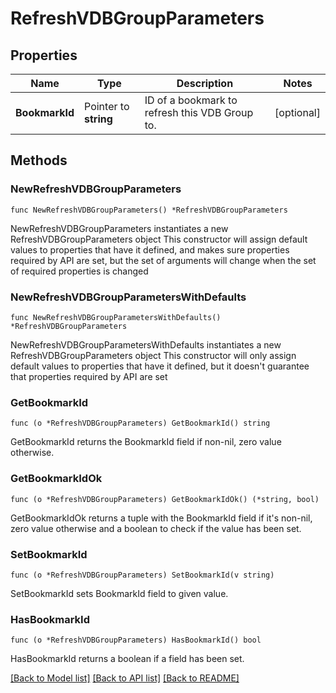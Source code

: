 # RefreshVDBGroupParameters

## Properties

Name | Type | Description | Notes
------------ | ------------- | ------------- | -------------
**BookmarkId** | Pointer to **string** | ID of a bookmark to refresh this VDB Group to. | [optional] 

## Methods

### NewRefreshVDBGroupParameters

`func NewRefreshVDBGroupParameters() *RefreshVDBGroupParameters`

NewRefreshVDBGroupParameters instantiates a new RefreshVDBGroupParameters object
This constructor will assign default values to properties that have it defined,
and makes sure properties required by API are set, but the set of arguments
will change when the set of required properties is changed

### NewRefreshVDBGroupParametersWithDefaults

`func NewRefreshVDBGroupParametersWithDefaults() *RefreshVDBGroupParameters`

NewRefreshVDBGroupParametersWithDefaults instantiates a new RefreshVDBGroupParameters object
This constructor will only assign default values to properties that have it defined,
but it doesn't guarantee that properties required by API are set

### GetBookmarkId

`func (o *RefreshVDBGroupParameters) GetBookmarkId() string`

GetBookmarkId returns the BookmarkId field if non-nil, zero value otherwise.

### GetBookmarkIdOk

`func (o *RefreshVDBGroupParameters) GetBookmarkIdOk() (*string, bool)`

GetBookmarkIdOk returns a tuple with the BookmarkId field if it's non-nil, zero value otherwise
and a boolean to check if the value has been set.

### SetBookmarkId

`func (o *RefreshVDBGroupParameters) SetBookmarkId(v string)`

SetBookmarkId sets BookmarkId field to given value.

### HasBookmarkId

`func (o *RefreshVDBGroupParameters) HasBookmarkId() bool`

HasBookmarkId returns a boolean if a field has been set.


[[Back to Model list]](../README.md#documentation-for-models) [[Back to API list]](../README.md#documentation-for-api-endpoints) [[Back to README]](../README.md)


